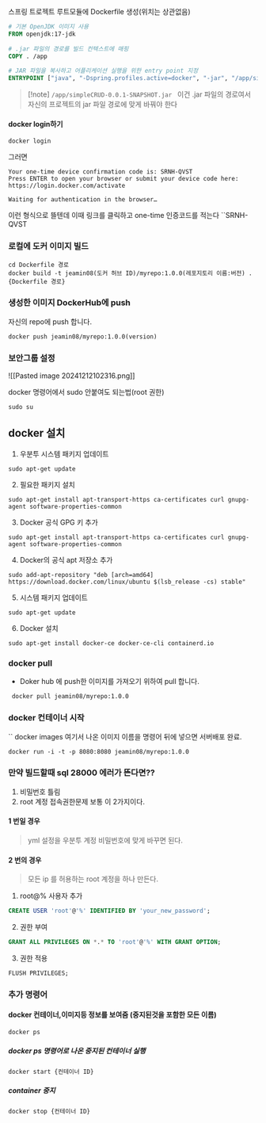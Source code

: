 

스프링 트로젝트 루트모듈에 Dockerfile 생성(위치는 상관없음)

```Dockerfile
# 기본 OpenJDK 이미지 사용  
FROM openjdk:17-jdk  
  
# .jar 파일의 경로를 빌드 컨텍스트에 매핑  
COPY . /app  
  
# JAR 파일을 복사하고 어플리케이션 실행을 위한 entry point 지정  
ENTRYPOINT ["java", "-Dspring.profiles.active=docker", "-jar", "/app/simpleCRUD-0.0.1-SNAPSHOT.jar"]

```

>[!note] ``/app/simpleCRUD-0.0.1-SNAPSHOT.jar `` 이건 .jar 파일의 경로여서 자신의 프로젝트의 jar 파일 경로에 맞게 바꿔야 한다


#### docker login하기
```Terminal
docker login
```
그러면 
``` Terminal
Your one-time device confirmation code is: SRNH-QVST
Press ENTER to open your browser or submit your device code here: https://login.docker.com/activate

Waiting for authentication in the browser…

```
이런 형식으로 뜰텐데 이때 링크를 클릭하고 
one-time 인증코드를 적는다 ``SRNH-QVST


### 로컬에 도커 이미지 빌드
```Terminal
cd Dockerfile 경로
docker build -t jeamin08(도커 허브 ID)/myrepo:1.0.0(레포지토리 이름:버전) .{Dockerfile 경로}
```



### 생성한 이미지 DockerHub에 push
자신의 repo에 push 합니다.
```Terminal
docker push jeamin08/myrepo:1.0.0(version)
```

### 보안그룹 설정
![[Pasted image 20241212102316.png]]



docker 명령어에서 sudo 안붙여도 되는법(root 권한)
```prompt
sudo su
```
## docker 설치
1. 우분투 시스템 패키지 업데이트
```prompt
sudo apt-get update
```

2. 필요한 패키지 설치
```prompt
sudo apt-get install apt-transport-https ca-certificates curl gnupg-agent software-properties-common
```

3. Docker 공식 GPG 키 추가
```prompt
sudo apt-get install apt-transport-https ca-certificates curl gnupg-agent software-properties-common
```

4. Docker의 공식 apt 저장소 추가
```prompt
sudo add-apt-repository "deb [arch=amd64] https://download.docker.com/linux/ubuntu $(lsb_release -cs) stable"
```
5. 시스템 패키지 업데이트
```prompt
sudo apt-get update
```
6. Docker 설치
```prompt
sudo apt-get install docker-ce docker-ce-cli containerd.io
```



### docker pull
* Doker hub 에 push한 이미지를 가져오기 위하여 pull 합니다.
```prompt
 docker pull jeamin08/myrepo:1.0.0
```

### docker 컨테이너 시작
`` docker images
여기서 나온 이미지 이름을 명령어 뒤에 넣으면 서버배포 완료.

```
docker run -i -t -p 8080:8080 jeamin08/myrepo:1.0.0
```
### 만약 빌드할때 sql 28000 에러가 뜬다면??

1. 비밀번호 틀림
2. root 계정 접속권한문제
보통 이 2가지이다.

#### 1 번일 경우
> yml 설정을 우분투 계정 비밀번호에 맞게 바꾸면 된다.

#### 2 번의 경우 
> 모든 ip 를 허용하는 root 계정을 하나 만든다.

1. root@% 사용자 추가
```sql
CREATE USER 'root'@'%' IDENTIFIED BY 'your_new_password';

```

2. 권한 부여
```sql
GRANT ALL PRIVILEGES ON *.* TO 'root'@'%' WITH GRANT OPTION;
```
3. 권한 적용
```
FLUSH PRIVILEGES;
```



### 추가 명령어

#### docker 컨테이너,이미지등 정보를 보여줌 (중지된것을 포함한 모든 이름)
```
docker ps 
```

##### docker ps 명령어로 나온 중지된 컨테이너 실행
```
docker start {컨테이너 ID}
```

##### container 중지
```
docker stop {컨테이너 ID}
```





